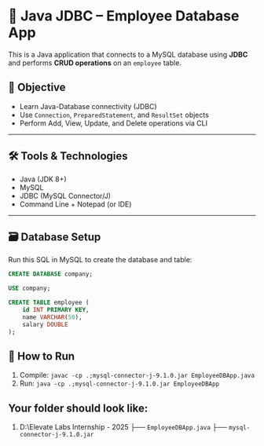 # 🧾 Java JDBC – Employee Database App

This is a Java application that connects to a MySQL database using **JDBC** and performs **CRUD operations** on an `employee` table.

## 🎯 Objective

- Learn Java-Database connectivity (JDBC)
- Use `Connection`, `PreparedStatement`, and `ResultSet` objects
- Perform Add, View, Update, and Delete operations via CLI

---

## 🛠️ Tools & Technologies

- Java (JDK 8+)
- MySQL
- JDBC (MySQL Connector/J)
- Command Line + Notepad (or IDE)

---

## 🗃️ Database Setup

Run this SQL in MySQL to create the database and table:

```sql
CREATE DATABASE company;

USE company;

CREATE TABLE employee (
    id INT PRIMARY KEY,
    name VARCHAR(50),
    salary DOUBLE
);
```
## 🚀 How to Run

1. Compile: `javac -cp .;mysql-connector-j-9.1.0.jar EmployeeDBApp.java`
2. Run: `java -cp .;mysql-connector-j-9.1.0.jar EmployeeDBApp`

## Your folder should look like:

1. D:\Elevate Labs Internship - 2025
    ├── `EmployeeDBApp.java`
    ├── `mysql-connector-j-9.1.0.jar`
